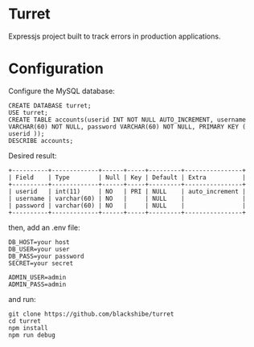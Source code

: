 # Turret

Expressjs project built to track errors in production applications.

# Configuration

Configure the MySQL database:

```
CREATE DATABASE turret;
USE turret;
CREATE TABLE accounts(userid INT NOT NULL AUTO_INCREMENT, username VARCHAR(60) NOT NULL, password VARCHAR(60) NOT NULL, PRIMARY KEY ( userid ));
DESCRIBE accounts;
```

Desired result:

```
+----------+-------------+------+-----+---------+----------------+
| Field    | Type        | Null | Key | Default | Extra          |
+----------+-------------+------+-----+---------+----------------+
| userid   | int(11)     | NO   | PRI | NULL    | auto_increment |
| username | varchar(60) | NO   |     | NULL    |                |
| password | varchar(60) | NO   |     | NULL    |                |
+----------+-------------+------+-----+---------+----------------+
```

then, add an .env file:

```
DB_HOST=your host
DB_USER=your user
DB_PASS=your password
SECRET=your secret

ADMIN_USER=admin
ADMIN_PASS=admin
```

and run:

```
git clone https://github.com/blackshibe/turret
cd turret
npm install
npm run debug
```
